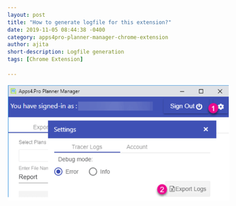 ```yaml
---
layout: post
title: "How to generate logfile for this extension?"
date: 2019-11-05 08:44:38 -0400
category: apps4pro-planner-manager-chrome-extension
author: ajita
short-description: Logfile generation
tags: [Chrome Extension]

---
```

![apps4pro-planner-manager-ce-log-file](../assets/images/apps4pro-planner-manager-ce-log-file/get-image.png)

